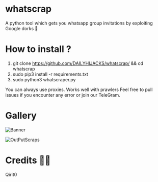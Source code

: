 # whatscrap
A python tool which gets you whatsapp group invitations by exploiting Google dorks 🧠

# How to install ?
1. git clone https://github.com/DAILYHIJACKS/whatscrap/ && cd whatscrap
2. sudo pip3 install -r requirements.txt
3. sudo python3 whatscraper.py

You can always use proxies. Works well with prawlers
Feel free to pull issues if you encounter any error or join our TeleGram.

# Gallery

![Banner](https://drive.google.com/open?id=1kK3yukn5d2YNM2UD7Ugkl7LJeLGpgF82)

![OutPutScraps](https://drive.google.com/open?id=1mjmWBy_6qL5GmBB92h_ntz2_sxNBijZe)

# Credits 👨‍💻
  Qirit0 
